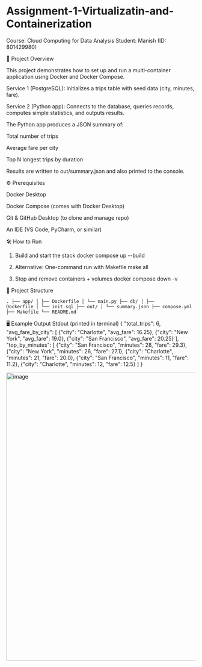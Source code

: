 # Assignment-1-Virtualizatin-and-Containerization

Course: Cloud Computing for Data Analysis
Student: Manish (ID: 801429980)

📌 Project Overview

This project demonstrates how to set up and run a multi-container application using Docker and Docker Compose.

Service 1 (PostgreSQL): Initializes a trips table with seed data (city, minutes, fare).

Service 2 (Python app): Connects to the database, queries records, computes simple statistics, and outputs results.

The Python app produces a JSON summary of:

Total number of trips

Average fare per city

Top N longest trips by duration

Results are written to out/summary.json and also printed to the console.

⚙️ Prerequisites

Docker Desktop

Docker Compose (comes with Docker Desktop)

Git & GitHub Desktop (to clone and manage repo)

An IDE (VS Code, PyCharm, or similar)

🛠️ How to Run
1. Build and start the stack
docker compose up --build

2. Alternative: One-command run with Makefile
make all

3. Stop and remove containers + volumes
docker compose down -v

📂 Project Structure

<code>.
├── app/
│ ├── Dockerfile
│ └── main.py
├── db/
│ ├── Dockerfile
│ └── init.sql
├── out/
│ └── summary.json
├── compose.yml
├── Makefile
└── README.md</code>

🖥️ Example Output
Stdout (printed in terminal)
{
  "total_trips": 6,
  "avg_fare_by_city": [
    {"city": "Charlotte", "avg_fare": 16.25},
    {"city": "New York", "avg_fare": 19.0},
    {"city": "San Francisco", "avg_fare": 20.25}
  ],
  "top_by_minutes": [
    {"city": "San Francisco", "minutes": 28, "fare": 29.3},
    {"city": "New York", "minutes": 26, "fare": 27.1},
    {"city": "Charlotte", "minutes": 21, "fare": 20.0},
    {"city": "San Francisco", "minutes": 11, "fare": 11.2},
    {"city": "Charlotte", "minutes": 12, "fare": 12.5}
  ]
}

<img width="1279" height="766" alt="image" src="https://github.com/user-attachments/assets/7edd7769-fee0-4478-9016-34998f057d9a" />
